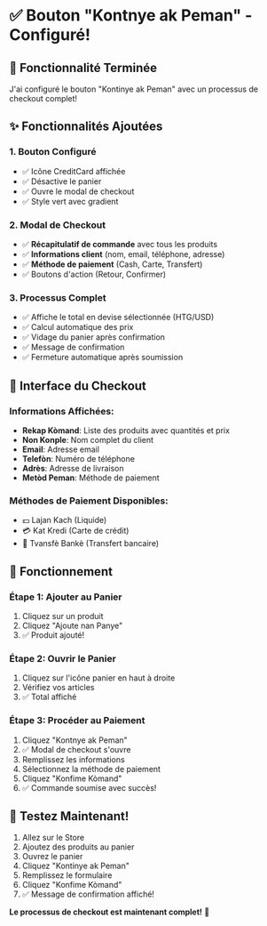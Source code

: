 # ✅ Bouton "Kontnye ak Peman" - Configuré!

## 🎉 Fonctionnalité Terminée

J'ai configuré le bouton "Kontinye ak Peman" avec un processus de checkout complet!

## ✨ Fonctionnalités Ajoutées

### 1. Bouton Configuré
- ✅ Icône CreditCard affichée
- ✅ Désactive le panier
- ✅ Ouvre le modal de checkout
- ✅ Style vert avec gradient

### 2. Modal de Checkout
- ✅ **Récapitulatif de commande** avec tous les produits
- ✅ **Informations client** (nom, email, téléphone, adresse)
- ✅ **Méthode de paiement** (Cash, Carte, Transfert)
- ✅ Boutons d'action (Retour, Confirmer)

### 3. Processus Complet
- ✅ Affiche le total en devise sélectionnée (HTG/USD)
- ✅ Calcul automatique des prix
- ✅ Vidage du panier après confirmation
- ✅ Message de confirmation
- ✅ Fermeture automatique après soumission

## 🎨 Interface du Checkout

### Informations Affichées:
- **Rekap Kòmand**: Liste des produits avec quantités et prix
- **Non Konple**: Nom complet du client
- **Email**: Adresse email
- **Telefòn**: Numéro de téléphone
- **Adrès**: Adresse de livraison
- **Metòd Peman**: Méthode de paiement

### Méthodes de Paiement Disponibles:
- 💵 Lajan Kach (Liquide)
- 💳 Kat Kredi (Carte de crédit)
- 🏦 Tvansfè Bankè (Transfert bancaire)

## 📝 Fonctionnement

### Étape 1: Ajouter au Panier
1. Cliquez sur un produit
2. Cliquez "Ajoute nan Panye"
3. ✅ Produit ajouté!

### Étape 2: Ouvrir le Panier
1. Cliquez sur l'icône panier en haut à droite
2. Vérifiez vos articles
3. ✅ Total affiché

### Étape 3: Procéder au Paiement
1. Cliquez "Kontnye ak Peman"
2. ✅ Modal de checkout s'ouvre
3. Remplissez les informations
4. Sélectionnez la méthode de paiement
5. Cliquez "Konfime Kòmand"
6. ✅ Commande soumise avec succès!

## 🎯 Testez Maintenant!

1. Allez sur le Store
2. Ajoutez des produits au panier
3. Ouvrez le panier
4. Cliquez "Kontinye ak Peman"
5. Remplissez le formulaire
6. Cliquez "Konfime Kòmand"
7. ✅ Message de confirmation affiché!

**Le processus de checkout est maintenant complet!** 🎉

